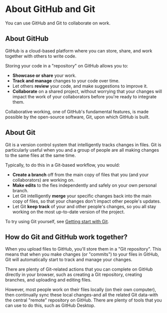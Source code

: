 # About GitHub and Git

You can use GitHub and Git to collaborate on work.

## About GitHub

GitHub is a cloud-based platform where you can store, share, and work together with others to write code.

Storing your code in a "repository" on GitHub allows you to:

* **Showcase or share** your work.
* **Track and manage** changes to your code over time.
* Let others **review** your code, and make suggestions to improve it.
* **Collaborate** on a shared project, without worrying that your changes will impact the work of your collaborators before you're ready to integrate them.

Collaborative working, one of GitHub's fundamental features, is made possible by the open-source software, Git, upon which GitHub is built.

## About Git

Git is a version control system that intelligently tracks changes in files. Git is particularly useful when you and a group of people are all making changes to the same files at the same time.

Typically, to do this in a Git-based workflow, you would:

* **Create a branch** off from the main copy of files that you (and your collaborators) are working on.
* **Make edits**  to the fies independently and safely on your own personal branch.
* Let Git intelligently **merge** your specific changes back into the main copy of files, so that your changes don't impact other people's updates.
* Let Git **keep track** of your and other people's changes, so you all stay working on the most up-to-date version of the project.

To try using Git yourself, see [Getting start with Git](https://docs.github.com/en/get-started/learning-to-code/getting-started-with-git).

## How do Git and GitHub work together?

When you upload files to GitHub, you'll store them in a "Git repository". This means that when you make changes (or "commits") to your files in GitHub, Git will automatically start to track and manage your changes.

There are plenty of Git-related actions that you can complete on GitHub directly in your browser, such as creating a Git repository, creating branches, and uploading and editing files.

However, most people work on their files locally (on their own computer), then continually sync these local changes-and all the related Git data-with the central "remote" repository on GitHub. There are plenty of tools that you can use to do this, such as GitHub Desktop.